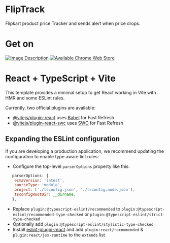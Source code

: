 # FlipTrack
 Flipkart product price Tracker and sends alert when price drops.


# Get on
[![Image Description](https://i.imgur.com/sEB2m5m.png)](https://microsoftedge.microsoft.com/addons/detail/fliptrack-flipkart-pric/bnpdinlljjfikbfieldlipidieagnmep)
   [![Available Chrome Web Store](https://i.imgur.com/dsKixGv.png)](https://chromewebstore.google.com/detail/fliptrack-flipkart-price/pekpfcghlbljghaojdlajgpceebobokd?hl=en)

# React + TypeScript + Vite

This template provides a minimal setup to get React working in Vite with HMR and some ESLint rules.

Currently, two official plugins are available:

- [@vitejs/plugin-react](https://github.com/vitejs/vite-plugin-react/blob/main/packages/plugin-react/README.md) uses [Babel](https://babeljs.io/) for Fast Refresh
- [@vitejs/plugin-react-swc](https://github.com/vitejs/vite-plugin-react-swc) uses [SWC](https://swc.rs/) for Fast Refresh

## Expanding the ESLint configuration

If you are developing a production application, we recommend updating the configuration to enable type aware lint rules:

- Configure the top-level `parserOptions` property like this:

```js
   parserOptions: {
    ecmaVersion: 'latest',
    sourceType: 'module',
    project: ['./tsconfig.json', './tsconfig.node.json'],
    tsconfigRootDir: __dirname,
   },
```

- Replace `plugin:@typescript-eslint/recommended` to `plugin:@typescript-eslint/recommended-type-checked` or `plugin:@typescript-eslint/strict-type-checked`
- Optionally add `plugin:@typescript-eslint/stylistic-type-checked`
- Install [eslint-plugin-react](https://github.com/jsx-eslint/eslint-plugin-react) and add `plugin:react/recommended` & `plugin:react/jsx-runtime` to the `extends` list
